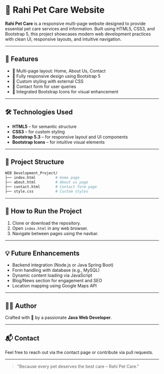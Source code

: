 # 🐾 Rahi Pet Care Website

**Rahi Pet Care** is a responsive multi-page website designed to provide essential pet care services and information. Built using HTML5, CSS3, and Bootstrap 5, this project showcases modern web development practices with clean UI, responsive layouts, and intuitive navigation.

---

## 📌 Features

- 🧭 Multi-page layout: Home, About Us, Contact
- 📱 Fully responsive design using Bootstrap 5
- 🎨 Custom styling with external CSS
- 📩 Contact form for user queries
- 🧩 Integrated Bootstrap Icons for visual enhancement

---

## 🛠️ Technologies Used

- **HTML5** – for semantic structure
- **CSS3** – for custom styling
- **Bootstrap 5.3** – for responsive layout and UI components
- **Bootstrap Icons** – for intuitive visual elements

---

## 📂 Project Structure

```bash
WEB Development_Project/
├── index.html         # Home page
├── about.html         # About us page
├── contact.html       # Contact form page
├── style.css          # Custom styles
```

---

## 🚀 How to Run the Project

1. Clone or download the repository.
2. Open `index.html` in any web browser.
3. Navigate between pages using the navbar.

---

## 💡 Future Enhancements

- Backend integration (Node.js or Java Spring Boot)
- Form handling with database (e.g., MySQL)
- Dynamic content loading via JavaScript
- Blog/News section for engagement and SEO
- Location mapping using Google Maps API

---

## 👨‍💻 Author

Crafted with 💙 by a passionate **Java Web Developer**.

---

## 📬 Contact

Feel free to reach out via the contact page or contribute via pull requests.

---

> "Because every pet deserves the best care – Rahi Pet Care."

